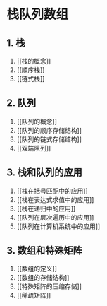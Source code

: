 # 栈队列数组

## 1. 栈

1. [[栈的概念]]
2. [[顺序栈]]
3. [[链式栈]]

## 2. 队列

1. [[队列的概念]]
2. [[队列的顺序存储结构]]
3. [[队列的链式存储结构]]
4. [[双端队列]]

## 3. 栈和队列的应用

1. [[栈在括号匹配中的应用]]
2. [[栈在表达式求值中的应用]]
3. [[栈在递归中的应用]]
4. [[队列在层次遍历中的应用]]
5. [[队列在计算机系统中的应用]]

## 3. 数组和特殊矩阵

1. [[数组的定义]]
2. [[数组的存储结构]]
3. [[特殊矩阵的压缩存储]]
4. [[稀疏矩阵]]
